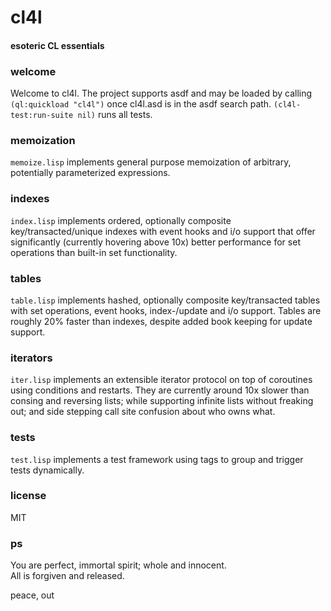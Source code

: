 # cl4l
#### esoteric CL essentials

### welcome
Welcome to cl4l. The project supports asdf and may be loaded by calling ```(ql:quickload "cl4l")``` once cl4l.asd is in the asdf search path. ```(cl4l-test:run-suite nil)``` runs all tests.

### memoization
```memoize.lisp``` implements general purpose memoization of arbitrary, potentially parameterized expressions.

### indexes
```index.lisp``` implements ordered, optionally composite key/transacted/unique indexes with event hooks and i/o support that offer significantly (currently hovering above 10x) better performance for set operations than built-in set functionality.

### tables
```table.lisp``` implements hashed, optionally composite key/transacted tables with set operations, event hooks, index-/update and i/o support. Tables are roughly 20% faster than indexes, despite added book keeping for update support.

### iterators
```iter.lisp``` implements an extensible iterator protocol on top of coroutines using conditions and restarts. They are currently around 10x slower than consing and reversing lists; while supporting infinite lists without freaking out; and side stepping call site confusion about who owns what.

### tests
```test.lisp``` implements a test framework using tags to group and trigger tests dynamically.

### license
MIT

### ps
You are perfect, immortal spirit; whole and innocent.<br/>
All is forgiven and released.

peace, out<br/>
